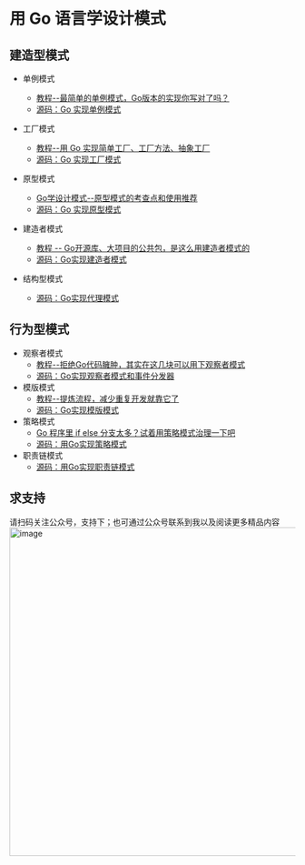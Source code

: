 # 用 Go 语言学设计模式


## 建造型模式
- 单例模式
  - [教程--最简单的单例模式，Go版本的实现你写对了吗？](https://mp.weixin.qq.com/s/1ZuhUA9Lt2uLFlamIY6fLQ)
  - [源码：Go 实现单例模式](https://github.com/kevinyan815/design-pattern-by-go/tree/master/src/singleton)
- 工厂模式
  - [教程--用 Go 实现简单工厂、工厂方法、抽象工厂](https://mp.weixin.qq.com/s/MlC6-TDf06LGpF8hxcSV_w)
  - [源码：Go 实现工厂模式](https://github.com/kevinyan815/design-pattern-by-go/tree/master/src/factory)
- 原型模式
  - [Go学设计模式--原型模式的考查点和使用推荐](https://mp.weixin.qq.com/s/y1qHsQNR7EWeDU5g60Loqg)
  - [源码：Go 实现原型模式](https://github.com/kevinyan815/design-pattern-by-go/tree/master/src/prototype)
- 建造者模式
  - [教程 -- Go开源库、大项目的公共包，是这么用建造者模式的](https://mp.weixin.qq.com/s/Uu3EAWpRO9pSbg1F1DLa_w)
  - [源码：Go实现建造者模式](https://github.com/kevinyan815/design-pattern-by-go/tree/master/src/builder)

- 结构型模式
  - [源码：Go实现代理模式](https://github.com/kevinyan815/design-pattern-by-go/blob/master/src/proxy)
  
## 行为型模式
- 观察者模式
  - [教程--拒绝Go代码臃肿，其实在这几块可以用下观察者模式](https://mp.weixin.qq.com/s/4NqjkXVqFPamEc_QsyRipA)
  - [源码：Go实现观察者模式和事件分发器](https://github.com/kevinyan815/design-pattern-by-go/tree/master/src/observer)
- 模版模式
  - [教程--提炼流程，减少重复开发就靠它了](https://mp.weixin.qq.com/s/W1m1IV9iwXzp3QcSchk7PQ)
  - [源码：Go实现模版模式](https://github.com/kevinyan815/design-pattern-by-go/tree/master/src/template)
- 策略模式
  - [Go 程序里 if else 分支太多？试着用策略模式治理一下吧](https://mp.weixin.qq.com/s/IQsojcdwLZ1g0TgVQDoqVw)
  - [源码：用Go实现策略模式](https://github.com/kevinyan815/design-pattern-by-go/tree/master/src/strategy)
- 职责链模式
  - [源码：用Go实现职责链模式](https://github.com/kevinyan815/design-pattern-by-go/tree/master/src/chainofresponsibility)


## 求支持
请扫码关注公众号，支持下；也可通过公众号联系到我以及阅读更多精品内容
<img width="578" alt="image" src="https://user-images.githubusercontent.com/8792672/205204649-c9679a9f-b681-412c-9ca7-6eaa26728ffd.png">
